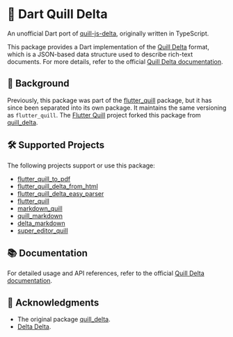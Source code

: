 # 📜 Dart Quill Delta

An unofficial Dart port of [quill-js-delta](https://github.com/quilljs/delta/), originally written in TypeScript.

This package provides a Dart implementation of the [Quill Delta](https://www.npmjs.com/package/quill-delta) format, which is a JSON-based data structure used to describe rich-text documents. For more details, refer to the official [Quill Delta documentation](https://quilljs.com/docs/delta/).

## 📖 Background

Previously, this package was part of the [flutter_quill](https://pub.dev/packages/flutter_quill) package, but it has since been separated into its own package. It maintains the same versioning as `flutter_quill`. The [Flutter Quill](http://github.com/singerdmx/flutter-quill) project forked this package from [quill_delta](https://pub.dev/packages/quill_delta).

## 🛠️ Supported Projects

The following projects support or use this package:

- [flutter_quill_to_pdf](https://pub.dev/packages/flutter_quill_to_pdf)
- [flutter_quill_delta_from_html](https://pub.dev/packages/flutter_quill_delta_from_html)
- [flutter_quill_delta_easy_parser](https://pub.dev/packages/flutter_quill_delta_easy_parser)
- [flutter_quill](https://pub.dev/packages/flutter_quill)
- [markdown_quill](https://pub.dev/packages/markdown_quill)
- [quill_markdown](https://pub.dev/packages/quill_markdown)
- [delta_markdown](https://pub.dev/packages/delta_markdown)
- [super_editor_quill](https://pub.dev/packages/super_editor_quill)

## 📚 Documentation

For detailed usage and API references, refer to the official [Quill Delta documentation](https://quilljs.com/docs/delta/).

## 📜 Acknowledgments

* The original package [quill_delta](https://pub.dev/packages/quill_delta).
* [Delta Delta](https://github.com/slab/delta).